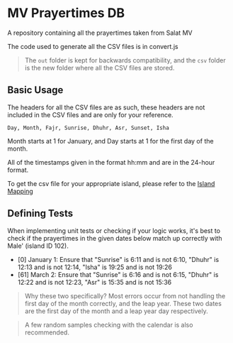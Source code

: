 # MV Prayertimes DB

A repository containing all the prayertimes taken from Salat MV

The code used to generate all the CSV files is in convert.js

> The `out` folder is kept for backwards compatibility, and the `csv` folder is the new folder where all the CSV files are stored.

## Basic Usage

The headers for all the CSV files are as such, these headers are not included in the CSV files and are only for your reference.

```csv
Day, Month, Fajr, Sunrise, Dhuhr, Asr, Sunset, Isha
```

Month starts at 1 for January, and Day starts at 1 for the first day of the month.

All of the timestamps given in the format hh:mm and are in the 24-hour format.

To get the csv file for your appropriate island, please refer to the [Island Mapping](https://github.com/WovenCoast/prayertimes-db/blob/main/island-mapping.md)

## Defining Tests

When implementing unit tests or checking if your logic works, it's best to check if the prayertimes in the given dates below match up correctly with Male' (island ID 102).
- [0] January 1: Ensure that "Sunrise" is 6:11 and is not 6:10, "Dhuhr" is 12:13 and is not 12:14, "Isha" is 19:25 and is not 19:26
- [61] March 2: Ensure that "Sunrise" is 6:16 and is not 6:15, "Dhuhr" is 12:22 and is not 12:23, "Asr" is 15:35 and is not 15:36

> Why these two specifically? Most errors occur from not handling the first day of the month correctly, and the leap year. These two dates are the first day of the month and a leap year day respectively.

> A few random samples checking with the calendar is also recommended.
